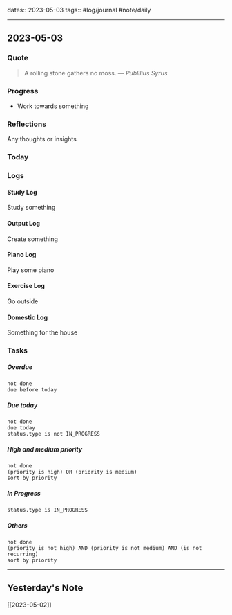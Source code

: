 dates:: 2023-05-03
tags:: #log/journal #note/daily 

---
## 2023-05-03

### Quote

> A rolling stone gathers no moss.
> — <cite>Publilius Syrus</cite>


### Progress

- Work towards something


### Reflections

Any thoughts or insights


### Today


### Logs

#### Study Log

Study something

#### Output Log

Create something

#### Piano Log

Play some piano

#### Exercise Log

Go outside

#### Domestic Log

Something for the house


### Tasks

##### Overdue

```tasks
not done
due before today
```


##### Due today

```tasks
not done
due today
status.type is not IN_PROGRESS
```

##### High and medium priority

```tasks
not done
(priority is high) OR (priority is medium)
sort by priority
```

##### In Progress

```tasks
status.type is IN_PROGRESS
```

##### Others


```tasks
not done
(priority is not high) AND (priority is not medium) AND (is not recurring)
sort by priority
```


---
## Yesterday's Note

[[2023-05-02]]


